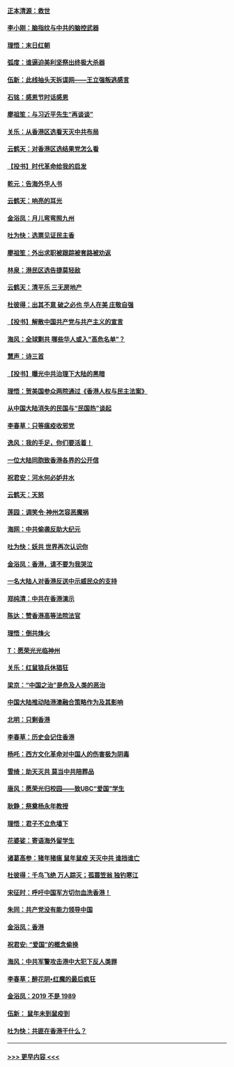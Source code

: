 #### [正本清源：救世](../pages/nsc993/n11689134.md?t=11291501) 
#### [李小刚：脑指纹与中共的脑控武器](../pages/nsc993/n11688900.md?t=11291501) 
#### [理悟：末日红朝](../pages/nsc993/n11688829.md?t=11291501) 
#### [弧度：谁逼迫美利坚祭出终极大杀器](../pages/nsc993/n11688735.md?t=11291501) 
#### [伍新：此线抽头天拆谍网——王立强叛逃感言](../pages/nsc993/n11687981.md?t=11291501) 
#### [石铭：感恩节时话感恩](../pages/nsc993/n11687568.md?t=11291501) 
#### [廖祖笙：与习近平先生“再谈谈”](../pages/nsc993/n11687005.md?t=11291501) 
#### [关乐：从香港区选看天灭中共布局](../pages/nsc993/n11686647.md?t=11291501) 
#### [云鹤天：对香港区选结果党怎么看](../pages/nsc993/n11686216.md?t=11291501) 
#### [【投书】时代革命给我的启发](../pages/nsc993/n11684287.md?t=11291501) 
#### [乾元：告海外华人书](../pages/nsc993/n11684044.md?t=11291501) 
#### [云鹤天：响亮的耳光](../pages/nsc993/n11684254.md?t=11291501) 
#### [金浴凤：月儿弯弯照九州](../pages/nsc993/n11684231.md?t=11291501) 
#### [吐为快：选票见证民主香](../pages/nsc993/n11684206.md?t=11291501) 
#### [廖祖笙：外出求职被跟踪被套路被劝返](../pages/nsc993/n11683874.md?t=11291501) 
#### [林泉：港民区选告捷莫轻敌](../pages/nsc993/n11683930.md?t=11291501) 
#### [云鹤天：清平乐 三无房地产](../pages/nsc993/n11681521.md?t=11291501) 
#### [杜彼得：出其不意 破之必也 华人在美 庄敬自强](../pages/nsc993/n11679554.md?t=11291501) 
#### [【投书】解散中国共产党与共产主义的宣言](../pages/nsc993/n11679177.md?t=11291501) 
#### [海风：全球剿共 哪些华人或入“高危名单”？](../pages/nsc993/n11678617.md?t=11291501) 
#### [慧声：诗三首](../pages/nsc993/n11678848.md?t=11291501) 
#### [【投书】曝光中共治理下大陆的黑暗](../pages/nsc993/n11678674.md?t=11291501) 
#### [理悟：贺美国参众两院通过《香港人权与民主法案》](../pages/nsc993/n11678104.md?t=11291501) 
#### [从中国大陆消失的民国与“民国热”谈起](../pages/nsc993/n11678075.md?t=11291501) 
#### [李春草：只等瘟疫收邪党](../pages/nsc993/n11677308.md?t=11291501) 
#### [逸风：我的手足，你们要活着！](../pages/nsc993/n11676352.md?t=11291501) 
#### [一位大陆同胞致香港各界的公开信](../pages/nsc993/n11675761.md?t=11291501) 
#### [祝君安：河水何必妒井水](../pages/nsc993/n11675746.md?t=11291501) 
#### [云鹤天：天怒](../pages/nsc993/n11675718.md?t=11291501) 
#### [莲园：调笑令‧神州怎容恶魔祸](../pages/nsc993/n11675648.md?t=11291501) 
#### [海网：中共偷袭反助大纪元](../pages/nsc993/n11673515.md?t=11291501) 
#### [吐为快：妖共 世界再次认识你](../pages/nsc993/n11673506.md?t=11291501) 
#### [金浴凤：香港，请不要为我哭泣](../pages/nsc993/n11673248.md?t=11291501) 
#### [一名大陆人对香港反送中示威民众的支持](../pages/nsc993/n11672615.md?t=11291501) 
#### [郑纯清：中共在香港演示](../pages/nsc993/n11670539.md?t=11291501) 
#### [陈达：赞香港高等法院法官](../pages/nsc993/n11669542.md?t=11291501) 
#### [理悟：倒共烽火](../pages/nsc993/n11668844.md?t=11291501) 
#### [T：愿荣光光临神州](../pages/nsc993/n11668421.md?t=11291501) 
#### [关乐：红鼠狼兵休猖狂](../pages/nsc993/n11668378.md?t=11291501) 
#### [梁京：“中国之治”是危及人类的恶治](../pages/nsc993/n11668328.md?t=11291501) 
#### [中国大陆推动陆港澳融合策略作为及其影响](../pages/nsc993/n11668157.md?t=11291501) 
#### [北明：只剩香港](../pages/nsc993/n11668002.md?t=11291501) 
#### [李春草：历史会记住香港](../pages/nsc993/n11667927.md?t=11291501) 
#### [杨吒：西方文化革命对中国人的伤害极为阴毒](../pages/nsc993/n11664521.md?t=11291501) 
#### [雪绮：助天灭共 莫当中共陪葬品](../pages/nsc993/n11662650.md?t=11291501) 
#### [唐风：愿荣光归校园——致UBC“爱国”学生](../pages/nsc993/n11662194.md?t=11291501) 
#### [耿静：祭奠杨永年教授](../pages/nsc993/n11662514.md?t=11291501) 
#### [理悟：君子不立危墙下](../pages/nsc993/n11662172.md?t=11291501) 
#### [花婆娑：寄语海外留学生](../pages/nsc993/n11662121.md?t=11291501) 
#### [诸葛高参：猪年猪瘟 鼠年鼠疫 天灭中共 谁挡谁亡](../pages/nsc993/n11661980.md?t=11291501) 
#### [杜彼得：千鸟飞绝 万人踪灭；孤蓑笠翁 独钓寒江](../pages/nsc993/n11661170.md?t=11291501) 
#### [宋征时：呼吁中国军方切勿血洗香港！](../pages/nsc993/n11415318.md?t=11291501) 
#### [朱同：共产党没有能力领导中国](../pages/nsc993/n11660421.md?t=11291501) 
#### [金浴凤：香港](../pages/nsc993/n11660419.md?t=11291501) 
#### [祝君安: “爱国”的概念偷换](../pages/nsc993/n11659706.md?t=11291501) 
#### [海风：中共军警攻击港中大犯下反人类罪](../pages/nsc993/n11659632.md?t=11291501) 
#### [李春草：醉花阴•红魔的最后疯狂](../pages/nsc993/n11659287.md?t=11291501) 
#### [金浴凤：2019 不是 1989](../pages/nsc993/n11657663.md?t=11291501) 
#### [伍新： 鼠年未到鼠疫到](../pages/nsc993/n11655098.md?t=11291501) 
#### [吐为快：共匪在香港干什么？](../pages/nsc993/n11654891.md?t=11291501) 

----
#### [ >>> 更早内容 <<< ](../indexes/nsc993-earlier.md)
